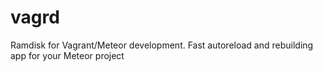 # vagrd
Ramdisk for Vagrant/Meteor development. Fast autoreload and rebuilding app for your Meteor project
